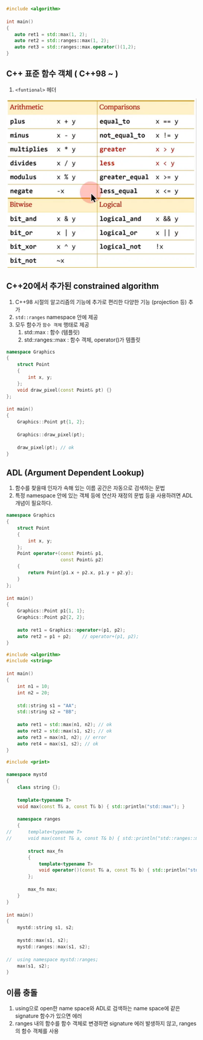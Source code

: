  ```c++
#include <algorithm>

int main()
{
	auto ret1 = std::max(1, 2);
	auto ret2 = std::ranges::max(1, 2);
	auto ret3 = std::ranges::max.operator()(1,2);
}
 ```
## C++ 표준 함수 객체 ( C++98 ~ )
1) `<funtional>` 헤더

![](../../img/ch4-06-1.png)

## C++20에서 추가된 constrained algorithm
1) C++98 시절의 알고리즘의 기능에 추가로 편리한 다양한 기능 (projection 등) 추가
2) `std::ranges` namespace 안에 제공
3) 모두 함수가 `함수 객체` 행태로 제공
   1) std::max         : 함수 (템플릿)
   2) std::ranges::max : 함수 객체, operator()가 템플릿

```c++
namespace Graphics
{
	struct Point
	{
		int x, y;
	};
	void draw_pixel(const Point& pt) {}
};

int main()
{
	Graphics::Point pt{1, 2};

	Graphics::draw_pixel(pt);

	draw_pixel(pt); // ok
}
```

## ADL (Argument Dependent Lookup)
1) 함수를 찾을때 인자가 속해 있는 이름 공간은 자동으로 검색하는 문법
2) 특정 namespace 안에 있는 객체 등에 연산자 재정의 문법 등을 사용하려면 ADL 개념이 필요하다.

```c++
namespace Graphics
{
	struct Point
	{
		int x, y;
	};
	Point operator+(const Point& p1, 
					const Point& p2)
	{
		return Point{p1.x + p2.x, p1.y + p2.y};
	}
};

int main()
{
	Graphics::Point p1{1, 1};
	Graphics::Point p2{2, 2};
	
	auto ret1 = Graphics::operator+(p1, p2);
	auto ret2 = p1 + p2;	// operator+(p1, p2);
}
```

```c++
#include <algorithm>
#include <string>

int main()
{
	int n1 = 10;
	int n2 = 20;

	std::string s1 = "AA";
	std::string s2 = "BB";

	auto ret1 = std::max(n1, n2); // ok
	auto ret2 = std::max(s1, s2); // ok
	auto ret3 = max(n1, n2); // error
	auto ret4 = max(s1, s2); // ok
}
```

```c++
#include <print>

namespace mystd
{
	class string {};

	template<typename T> 
	void max(const T& a, const T& b) { std::println("std::max"); }

	namespace ranges
	{
//		template<typename T> 
//		void max(const T& a, const T& b) { std::println("std::ranges::max"); }

		struct max_fn
		{
			template<typename T> 
			void operator()(const T& a, const T& b) { std::println("std::ranges::max"); }
		};

		max_fn max;
	}
}

int main()
{
	mystd::string s1, s2;

	mystd::max(s1, s2);
	mystd::ranges::max(s1, s2);

//	using namespace mystd::ranges;
	max(s1, s2);
}
```

## 이름 충돌
1) using으로 open한 name space와 ADL로 검색하는 name space에 같은 signature 함수가 있으면 에러
2) ranges 내의 함수를 함수 객체로 변경하면 signature 에러 발생하지 않고, ranges의 함수 객체를 사용



